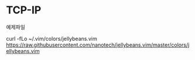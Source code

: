 # TCP-IP

예제파일

curl -fLo ~/.vim/colors/jellybeans.vim \
  https://raw.githubusercontent.com/nanotech/jellybeans.vim/master/colors/jellybeans.vim
